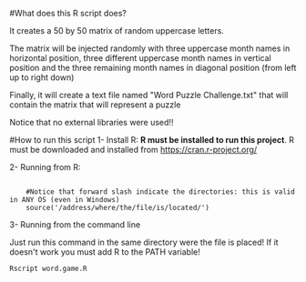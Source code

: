 #What does this R script does?

It creates a 50 by 50 matrix of random uppercase letters.

The matrix will be injected randomly with three uppercase month names in horizontal position, three different uppercase month names in vertical position and the three remaining month names in diagonal position (from left up to right down)

Finally, it will create a text file named "Word Puzzle Challenge.txt" that will contain the matrix that will represent a puzzle

Notice that no external libraries were used!!


#How to run this script
1- Install R: **R must be installed to run this project**.  R must be downloaded and installed from https://cran.r-project.org/

2- Running from R:
```

    #Notice that forward slash indicate the directories: this is valid in ANY OS (even in Windows)
    source('/address/where/the/file/is/located/')
```
3- Running from the command line
	
Just run this command in the same directory were the file is placed! If it doesn't work you must add R to the PATH variable!

    Rscript word.game.R
